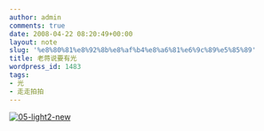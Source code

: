 ```yaml
---
author: admin
comments: true
date: 2008-04-22 08:20:49+00:00
layout: note
slug: '%e8%80%81%e8%92%8b%e8%af%b4%e8%a6%81%e6%9c%89%e5%85%89'
title: 老蒋说要有光
wordpress_id: 1483
tags:
- 光
- 走走拍拍
---
```


[![05-light2-new](http://pic.yupoo.com/ctb.my/3152857115a6/medium.jpg)](http://www.yupoo.com/photos/view?id=ff80808119740f8101197537bda41002)
